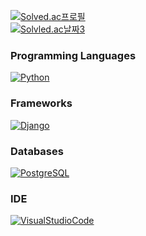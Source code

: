 [![Solved.ac프로필](http://mazassumnida.wtf/api/v2/generate_badge?boj=jayti007)](https://solved.ac/jayti007)       
[![Solvled.ac날짜3](https://mazandi.herokuapp.com/api?handle=jayti007&theme=dark)](https://solved.ac/jayti007)



### Programming Languages
[![Python](https://img.shields.io/badge/Python-3776AB?style=for-the-badge&logo=python&logoColor=white)](https://python.org)

### Frameworks
[![Django](https://img.shields.io/badge/Django-092E20?style=for-the-badge&logo=django&logoColor=green)](https://www.djangoproject.com)

### Databases
[![PostgreSQL](https://img.shields.io/badge/postgresql-4169e1?style=for-the-badge&logo=postgresql&logoColor=white)](https://www.postgresql.org)

### IDE
[![VisualStudioCode](https://img.shields.io/badge/Visual_Studio_Code-0078D4?style=for-the-badge&logo=visual%20studio%20code&logoColor=white)](https://code.visualstudio.com)
